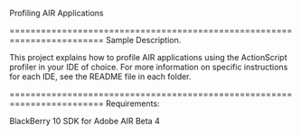 Profiling AIR Applications

========================================================================
Sample Description.

This project explains how to profile AIR applications using the ActionScript profiler in your IDE of choice.
For more information on specific instructions for each IDE, see the README file in each folder.

========================================================================
Requirements:

BlackBerry 10 SDK for Adobe AIR Beta 4
